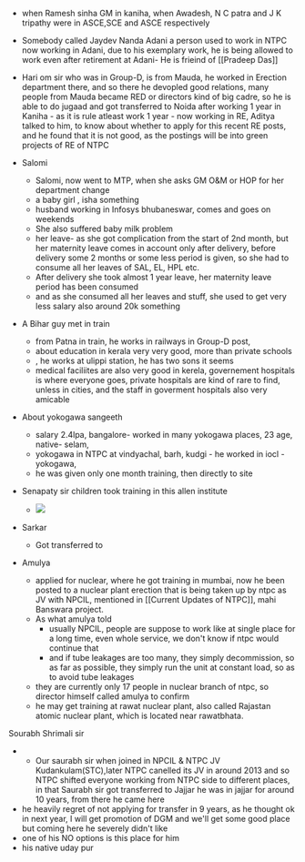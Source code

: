 - when  Ramesh sinha GM in kaniha, when Awadesh, N C patra and J K tripathy were in ASCE,SCE and ASCE respectively
- Somebody called Jaydev Nanda Adani a person used to work in NTPC now working in Adani, due to his exemplary work, he is being allowed to work even after retirement at Adani- He is frieind of [[Pradeep Das]]
- Hari om sir who was in Group-D, is from Mauda, he worked in Erection department there, and so there he devopled good relations, many people from Mauda became RED or directors kind of big cadre, so he is able to do jugaad and got transferred to Noida after working 1 year in Kaniha - as it is rule atleast work 1 year - now working in RE, Aditya talked to him, to know about whether to apply for this recent RE posts, and he found that it is not good, as the postings will be into green projects of RE of NTPC

- Salomi
	- Salomi, now went to MTP, when she asks GM O&M or HOP for her department change
	- a  baby girl , isha something
	- husband working in Infosys bhubaneswar, comes and goes on weekends
	- She also suffered baby milk problem
	- her leave- as she got complication from the start of 2nd month, but her maternity leave comes in account only after delivery, before delivery some 2 months or some less period is given, so she had to consume all her leaves of SAL, EL, HPL etc. 
	- After delivery she took almost 1 year leave, her maternity leave period has been consumed
	-  and as she consumed all her leaves and stuff, she used to get very less salary also around 20k something
- A Bihar guy met in train
	-  from Patna in train, he works in railways in Group-D post,
	- about education in kerala very very good, more than private schools
	- , he works at ulippi station, he has two sons it seems
	- medical faciliites are also very good in kerela, governement hospitals is where everyone goes, private hospitals are kind of rare to find, unless in cities, and the staff in goverment hospitals also very amicable
- About yokogawa sangeeth
	- salary 2.4lpa, bangalore- worked in many yokogawa places, 23 age, native- selam,
	- yokogawa in NTPC at  vindyachal, barh, kudgi - he worked in iocl - yokogawa, 
	- he was given only one month training, then directly to site
- Senapaty sir children took training in this allen institute
	- ![](https://i.imgur.com/RxPGUew.png)

- Sarkar
	- Got transferred to 
- Amulya
	- applied for nuclear, where he got training in mumbai, now he been posted to a nuclear plant erection that is being taken up by ntpc as JV with NPCIL, mentioned  in [[Current Updates of NTPC]], mahi Banswara project.
	- As what amulya told
		- usually NPCIL, people are suppose to work like at single place for a long time, even whole service, we don't know if ntpc would continue that
		- and if tube leakages are too many, they simply decommission, so as far as possible, they simply run the unit at constant load, so as to avoid tube leakages
	- they are currently only 17 people in nuclear branch of ntpc, so director himself called amulya to confirm
	- he may get training at rawat nuclear plant, also called Rajastan atomic nuclear plant, which is located near rawatbhata.


Sourabh Shrimali sir
- - Our saurabh sir when joined in NPCIL & NTPC JV Kudankulam(STC),later NTPC canelled its JV in around 2013 and so NTPC shifted everyone working from NTPC side to different places, in that Saurabh sir got transferred to Jajjar he was in jajjar for around 10 years, from there he came here
- he heavily regret of not applying for transfer in 9 years, as he thought ok in next year, I will get promotion of DGM and we'll get some good place but coming here he severely didn't like
- one of his NO options is this place for him
- his native uday pur







